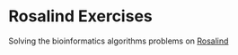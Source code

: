 # Rosalind Exercises

Solving the bioinformatics algorithms problems on [Rosalind](http://rosalind.info/problems/list-view/)
